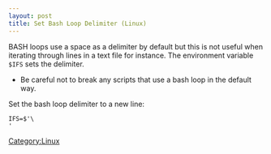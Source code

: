 ```yaml
---
layout: post 
title: Set Bash Loop Delimiter (Linux)
---
```


BASH loops use a space as a delimiter by default but this is not useful
when iterating through lines in a text file for instance. The
environment variable `$IFS` sets the delimiter.

-   Be careful not to break any scripts that use a bash loop in the
    default way.

Set the bash loop delimiter to a new line:

    IFS=$'\
    '

[Category:Linux](Category:Linux "wikilink")

